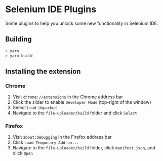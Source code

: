 # Selenium IDE Plugins

Some plugins to help you unlock some new functionality in Selenium IDE.

## Building

```sh
> yarn
> yarn build
```

## Installing the extension

### Chrome

1. Visit `chrome://extensions` in the Chrome address bar
2. Click the slider to enable `Developer Mode` (top-right of the window)
3. Select `Load Unpacked`
4. Navigate to the `file-uploader/build` folder and click `Select`

### Firefox

1. Visit `about:debugging` in the Firefox address bar
2. Click `Load Temporary Add-on...`
3. Navigate to the `file-uploader/build` folder, click `manifest.json`, and click `Open`
